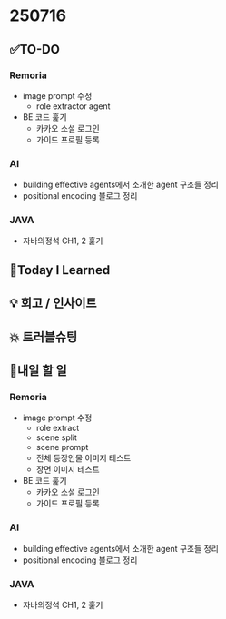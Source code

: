 # 250716
## ✅TO-DO
### Remoria
- image prompt 수정
    - role extractor agent
- BE 코드 훑기
    - 카카오 소셜 로그인
    - 가이드 프로필 등록
### AI
- building effective agents에서 소개한 agent 구조들 정리
- positional encoding 블로그 정리
### JAVA
- 자바의정석 CH1, 2 훑기

## 📌Today I Learned


## 💡 회고 / 인사이트

## 💥 트러블슈팅

## 🍩내일 할 일
### Remoria
- image prompt 수정
    - role extract
    - scene split
    - scene prompt
    - 전체 등장인물 이미지 테스트
    - 장면 이미지 테스트
- BE 코드 훑기
    - 카카오 소셜 로그인
    - 가이드 프로필 등록
### AI
- building effective agents에서 소개한 agent 구조들 정리
- positional encoding 블로그 정리
### JAVA
- 자바의정석 CH1, 2 훑기